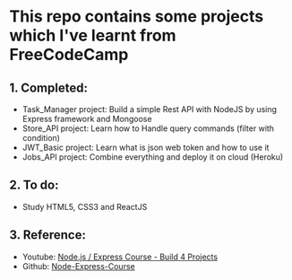 # This repo contains some projects which I've learnt from FreeCodeCamp
## 1. Completed:
- Task_Manager project: Build a simple Rest API with NodeJS by using Express framework and Mongoose
- Store_API project: Learn how to Handle query commands (filter with condition)
- JWT_Basic project: Learn what is json web token and how to use it
- Jobs_API project: Combine everything and deploy it on cloud (Heroku)
## 2. To do:
- Study HTML5, CSS3 and ReactJS
## 3. Reference:
- Youtube: <a href="https://www.youtube.com/watch?v=qwfE7fSVaZM">Node.js / Express Course - Build 4 Projects</a>
- Github: <a href="https://github.com/john-smilga/node-express-course">Node-Express-Course</a>
